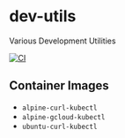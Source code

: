 # dev-utils

Various Development Utilities

[![CI](https://github.com/rkgcloud/dev-utils/actions/workflows/ci.yaml/badge.svg)](https://github.com/rkgcloud/dev-utils/actions/workflows/ci.yaml)

## Container Images

- `alpine-curl-kubectl`
- `alpine-gcloud-kubectl`
- `ubuntu-curl-kubectl`

